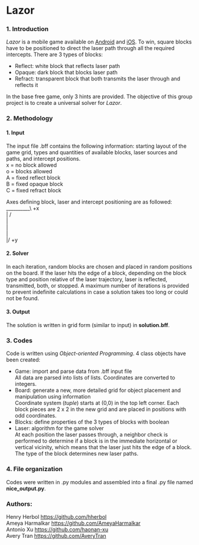 # Lazor
### 1. Introduction
*Lazor* is a mobile game available on [Android](https://play.google.com/store/apps/details?id=net.pyrosphere.lazors&hl=en_US) and [iOS](https://itunes.apple.com/us/app/lazors/id386458926?mt=8). To win, square blocks have to be positioned to direct the laser path through all the required intercepts. There are 3 types of blocks:<br/>
* Reflect: white block that reflects laser path
* Opaque: dark block that blocks laser path
* Refract: transparent block that both transmits the laser through and reflects it

In the base free game, only 3 hints are provided. The objective of this group project is to create a universal solver for *Lazor*.
### 2. Methodology
#### 1. Input
The input file .bff contains the following information: starting layout of the game grid, types and quantities of available blocks, laser sources and paths, and intercept positions.<br/>
x = no block allowed<br/>
o = blocks allowed<br/>
A = fixed reflect block<br/>
B = fixed opaque block<br/>
C = fixed refract block<br/>

Axes defining block, laser and intercept positioning are as followed:<br/>
      __________\ +x<br/>
      |         /<br/>
      |<br/>
      |<br/>
      |<br/>
     \|/ +y<br/>

#### 2. Solver
In each iteration, random blocks are chosen and placed in random positions on the board. If the laser hits the edge of a block, depending on the block type and position relative of the laser trajectory, laser is reflected, transmitted, both, or stopped. A maximum number of iterations is provided to prevent indefinite calculations in case a solution takes too long or could not be found.
#### 3. Output
The solution is written in grid form (similar to input) in **solution.bff**.
### 3. Codes
Code is written using *Object-oriented Programming*. 4 class objects have been created:
* Game: import and parse data from .bff input file<br/>
  All data are parsed into lists of lists. Coordinates are converted to integers.
* Board: generate a new, more detailed grid for object placement and manipulation using information<br/>
  Coordinate system (*tuple*) starts at (0,0) in the top left corner. Each block pieces are 2 x 2 in the new grid and are placed in positions with odd coordinates. 
* Blocks: define properties of the 3 types of blocks with boolean
* Laser: algorithm for the game solver<br/>
At each position the laser passes through, a neighbor check is performed to determine if a block is in the immediate horizontal or vertical vicinity, which means that the laser just hits the edge of a block. The type of the block determines new laser paths.
### 4. File organization
Codes were written in .py modules and assembled into a final .py file named **nice_output.py**. 
### Authors:
Henry Herbol https://github.com/hherbol<br/>
Ameya Harmalkar https://github.com/AmeyaHarmalkar<br/>
Antonio Xu https://github.com/haonan-xu<br/>
Avery Tran https://github.com/AveryTran<br/>
